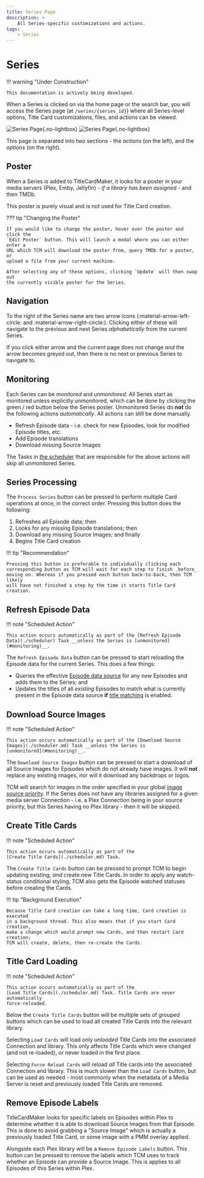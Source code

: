 ```yaml
---
title: Series Page
description: >
    All Series-specific customizations and actions.
tags:
    - Series
---
```


# Series

!!! warning "Under Construction"

    This documentation is actively being developed.

When a Series is clicked on via the home page or the search bar, you will access
the Series page (at `/series/{series_id}`) where all Series-level options, Title
Card customizations, files, and actions can be viewed.

![Series Page](../assets/series_light.webp#only-light){.no-lightbox}
![Series Page](../assets/series_dark.webp#only-dark){.no-lightbox}

This page is separated into two sections - the _actions_ (on the left), and the
_options_ (on the right).

## Poster

When a Series is added to TitleCardMaker, it looks for a poster in your media
servers (Plex, Emby, Jellyfin) - _if a library has been assigned_ - and then
TMDb.

This poster is purely visual and is not used for Title Card creation.

??? tip "Changing the Poster"

    If you would like to change the poster, hover over the poster and click the
    `Edit Poster` button. This will launch a modal where you can either enter a
    URL which TCM will download the poster from, query TMDb for a poster, or
    upload a file from your current machine. 

    After selecting any of these options, clicking `Update` will then swap out
    the currently visible poster for the Series.

## Navigation

To the right of the Series name are two arrow icons
(:material-arrow-left-circle: and :material-arrow-right-circle:). Clicking
either of these will navigate to the previous and next Series _alphabetically_
from the current Series.

If you click either arrow and the current page does not change _and_ the arrow
becomes greyed out, then there is no next or previous Series to navigate to.

## Monitoring

Each Series can be _monitored_ and _unmonitored_. All Series start as monitored
unless explicitly unmonitored, which can be done by clicking the green / red
button below the Series poster. Unmonitored Series do __not__ do the following
actions _automatically_. All actions can still be done manually.

- Refresh Episode data - i.e. check for new Episodes, look for modified
Episode titles, etc.
- Add Episode translations
- Download missing Source Images

The Tasks in [the scheduler](./scheduler.md) that are responsible for the
above actions will skip all unmonitored Series.

## Series Processing

The `Process Series` button can be pressed to perform multiple Card operations
at once, in the correct order. Pressing this button does the following:

1. Refreshes all Episode data; then
2. Looks for any missing Episode translations; then
3. Download any missing Source Images; and finally
4. Begins Title Card creation

!!! tip "Recommendation"

    Pressing this button is preferable to individually clicking each
    corresponding button as TCM will wait for each step to finish _before_
    moving on. Whereas if you pressed each button back-to-back, then TCM likely
    will have not finished a step by the time it starts Title Card creation.

## Refresh Episode Data

!!! note "Scheduled Action"

    This action occurs automatically as part of the [Refresh Episode
    Data](./scheduler) Task __unless the Series is [unmonitored](#monitoring)__.

The `Refresh Episode Data` button can be pressed to start reloading the Episode
data for the current Series. This does a few things:

- Queries the effective [Episode data source](...) for any _new_ Episodes and
adds them to the Series; and
- Updates the titles of all _existing_ Episodes to match what is currently
present in the Episode data source __if__ [title matching](...) is enabled.

## Download Source Images

!!! note "Scheduled Action"

    This action occurs automatically as part of the [Download Source
    Images](./scheduler.md) Task __unless the Series is
    [unmonitored](#monitoring)__.

The `Download Source Images` button can be pressed to start a download of all
Source Images for Episodes which do not already have images. It will __not__
replace any existing images, nor will it download any backdrops or logos.

TCM will search for images in the order specified in your global [image source
priority](./settings.md#image-source-priority). If the Series does not have
any libraries assigned for a given media server Connection - i.e. a Plex
Connection being in your source priority, but this Series having no Plex
library - then it will be skipped.

## Create Title Cards

!!! note "Scheduled Action"

    This action occurs automatically as part of the
    [Create Title Cards](./scheduler.md) Task.

The `Create Title Cards` button can be pressed to prompt TCM to begin updating
existing, _and_ create new Title Cards. In order to apply any watch-status
conditional styling, TCM also gets the Episode watched statuses before creating
the Cards.

!!! tip "Background Execution"

    Because Title Card creation can take a long time, Card creation is executed
    in a background thread. This also means that if you start Card creation,
    make a change which would prompt new Cards, and then restart Card creation;
    TCM will create, delete, then re-create the Cards.

## Title Card Loading

!!! note "Scheduled Action"

    This action occurs automatically as part of the
    [Load Title Cards](./scheduler.md) Task. Title Cards are never automatically
    force-reloaded.

Below the `Create Title Cards` button will be multiple sets of grouped buttons
which can be used to load all created Title Cards into the relevant library.

Selecting `Load Cards` will load only _unloaded_ Title Cards into the associated
Connection and library. This only affects Title Cards which were changed (and
not re-loaded), or never loaded in the first place.

Selecting `Force Reload Cards` will reload _all_ Title cards into the associated
Connection and library. This is much slower than the `Load Cards` button, but
can be used as needed - most commonly when the metadata of a Media Server is
reset and previously loaded Title Cards are removed.

## Remove Episode Labels

TitleCardMaker looks for specific labels on Episodes within Plex to determine
whether it is able to download Source Images from that Episode. This is done to
avoid grabbing a "Source Image" which is actually a previously loaded Title
Card, or some image with a PMM overlay applied.

Alongside each Plex library will be a `Remove Episode Labels` button. This
button can be pressed to remove the labels which TCM uses to track whether an
Episode can provide a Source Image. This is applies to all Episodes of this
Series within Plex.
